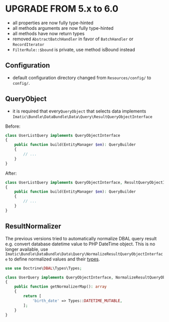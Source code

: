 UPGRADE FROM 5.x to 6.0
=======================

* all properties are now fully type-hinted
* all methods arguments are now fully type-hinted
* all methods have now return types
* removed `AbstractBatchHandler` in favor of `BatchHandler` or `RecordIterator`
* `FilterRule::$bound` is private, use method isBound instead

Configuration
-------------

* default configuration directory changed from `Resources/config/` to `config/`.

QueryObject
-----------

* it is required that every`QueryObject` that selects data implements `Imatic\Bundle\DataBundle\Data\Query\ResultQueryObjectInterface`

Before:
   ```php
   class UserListQuery implements QueryObjectInterface
   {
       public function build(EntityManager $em): QueryBuilder
       {
           // ...
       }
   }
   ```

After:
   ```php
   class UserListQuery implements QueryObjectInterface, ResultQueryObjectInterface
   {
       public function build(EntityManager $em): QueryBuilder
       {
           // ...
       }
   }
   ```

ResultNormalizer
----------------

The previous versions tried to automatically normalize DBAL query result e.g. convert database datetime value to PHP 
DateTime object. This is no longer available, use `Imatic\Bundle\DataBundle\Data\Query\NormalizeResultQueryObjectInterface`
to define normalized values and their [types](https://www.doctrine-project.org/projects/doctrine-dbal/en/latest/reference/types.html).

   ```php
   use use Doctrine\DBAL\Types\Types;

   class UserQuery implements QueryObjectInterface, NormalizeResultQueryObjectInterface
   {
       public function getNormalizerMap(): array
       {
           return [
               'birth_date' => Types::DATETIME_MUTABLE,
           ];
       }
   }
   ```
